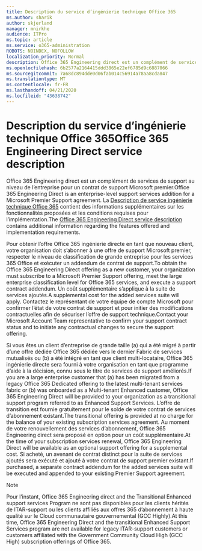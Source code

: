 ```yaml
---
title: Description du service d’ingénierie technique Office 365
ms.author: sharik
author: skjerland
manager: mnirkhe
audience: ITPro
ms.topic: article
ms.service: o365-administration
ROBOTS: NOINDEX, NOFOLLOW
localization_priority: Normal
description: Office 365 Engineering direct est un complément de services de support au niveau de l’entreprise pour un contrat de support Microsoft premier. La description de service ingénierie technique Office 365 contient des informations supplémentaires sur les fonctionnalités proposées et les conditions requises pour l’implémentation.
ms.openlocfilehash: 6b2577a2164415ddd3865e22ef6785d9c6887066
ms.sourcegitcommit: 7a68dc894dde0d06fab014c56914a78aa8cda847
ms.translationtype: MT
ms.contentlocale: fr-FR
ms.lasthandoff: 04/21/2020
ms.locfileid: "43638742"
---
```

# <a name="office-365-engineering-direct-service-description"></a><span data-ttu-id="395d4-104">Description du service d’ingénierie technique Office 365</span><span class="sxs-lookup"><span data-stu-id="395d4-104">Office 365 Engineering Direct service description</span></span>

<span data-ttu-id="395d4-105">Office 365 Engineering direct est un complément de services de support au niveau de l’entreprise pour un contrat de support Microsoft premier.</span><span class="sxs-lookup"><span data-stu-id="395d4-105">Office 365 Engineering Direct is an enterprise-level support services addition for a Microsoft Premier Support agreement.</span></span> <span data-ttu-id="395d4-106">La [Description de service ingénierie technique Office 365](https://github.com/MicrosoftDocs/OfficeDocs-O365ServiceDescriptions/blob/master/Office%20365%20Engineering%20Direct%20-%20Svc%20Desc%20(25mar2019).pdf) contient des informations supplémentaires sur les fonctionnalités proposées et les conditions requises pour l’implémentation.</span><span class="sxs-lookup"><span data-stu-id="395d4-106">The [Office 365 Engineering Direct service description](https://github.com/MicrosoftDocs/OfficeDocs-O365ServiceDescriptions/blob/master/Office%20365%20Engineering%20Direct%20-%20Svc%20Desc%20(25mar2019).pdf) contains additional information regarding the features offered and implementation requirements.</span></span>

<span data-ttu-id="395d4-107">Pour obtenir l’offre Office 365 ingénierie directe en tant que nouveau client, votre organisation doit s’abonner à une offre de support Microsoft premier, respecter le niveau de classification de grande entreprise pour les services 365 Office et exécuter un addendum de contrat de support.</span><span class="sxs-lookup"><span data-stu-id="395d4-107">To obtain the Office 365 Engineering Direct offering as a new customer, your organization must subscribe to a Microsoft Premier Support offering, meet the large enterprise classification level for Office 365 services, and execute a support contract addendum.</span></span> <span data-ttu-id="395d4-108">Un coût supplémentaire s’applique à la suite de services ajoutés.</span><span class="sxs-lookup"><span data-stu-id="395d4-108">A supplemental cost for the added services suite will apply.</span></span> <span data-ttu-id="395d4-109">Contactez le représentant de votre équipe de compte Microsoft pour confirmer l’état de votre contrat de support et pour initier des modifications contractuelles afin de sécuriser l’offre de support technique.</span><span class="sxs-lookup"><span data-stu-id="395d4-109">Contact your Microsoft Account Team representative to confirm your support contract status and to initiate any contractual changes to secure the support offering.</span></span> 

<span data-ttu-id="395d4-110">Si vous êtes un client d’entreprise de grande taille (a) qui a été migré à partir d’une offre dédiée Office 365 dédiée vers le dernier Fabric de services mutualisés ou (b) a été intégré en tant que client multi-locataire, Office 365 ingénierie directe sera fourni à votre organisation en tant que programme d’aide à la décision, connu sous le titre de services de support améliorés.</span><span class="sxs-lookup"><span data-stu-id="395d4-110">If you are a large enterprise customer that (a) has been migrated from a legacy Office 365 Dedicated offering to the latest multi-tenant services fabric or (b) was onboarded as a Multi-tenant Enhanced customer, Office 365 Engineering Direct will be provided to your organization as a transitional support program referred to as Enhanced Support Services.</span></span> <span data-ttu-id="395d4-111">L’offre de transition est fournie gratuitement pour le solde de votre contrat de services d’abonnement existant.</span><span class="sxs-lookup"><span data-stu-id="395d4-111">The transitional offering is provided at no charge for the balance of your existing subscription services agreement.</span></span> <span data-ttu-id="395d4-112">Au moment de votre renouvellement des services d’abonnement, Office 365 Engineering direct sera proposé en option pour un coût supplémentaire.</span><span class="sxs-lookup"><span data-stu-id="395d4-112">At the time of your subscription services renewal, Office 365 Engineering Direct will be available as an optional support offering for a supplemental cost.</span></span> <span data-ttu-id="395d4-113">Si acheté, un avenant de contrat distinct pour la suite de services ajoutés sera exécuté et ajouté à votre contrat de support premier existant.</span><span class="sxs-lookup"><span data-stu-id="395d4-113">If purchased, a separate contract addendum for the added services suite will be executed and appended to your existing Premier Support agreement.</span></span>

> [!NOTE]
> <span data-ttu-id="395d4-114">Pour l’instant, Office 365 Engineering direct and the Transitional Enhanced support services Program ne sont pas disponibles pour les clients hérités de ITAR-support ou les clients affiliés aux offres 365 d’abonnement à haute qualité sur le Cloud communautaire gouvernemental (GCC Highly).</span><span class="sxs-lookup"><span data-stu-id="395d4-114">At this time, Office 365 Engineering Direct and the transitional Enhanced Support Services program are not available for legacy ITAR-support customers or customers affiliated with the Government Community Cloud High (GCC High) subscription offerings of Office 365.</span></span>
